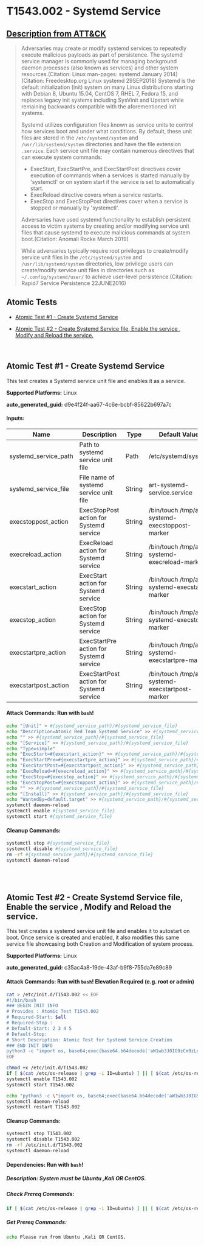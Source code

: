 # T1543.002 - Systemd Service
## [Description from ATT&CK](https://attack.mitre.org/techniques/T1543/002)
<blockquote>Adversaries may create or modify systemd services to repeatedly execute malicious payloads as part of persistence. The systemd service manager is commonly used for managing background daemon processes (also known as services) and other system resources.(Citation: Linux man-pages: systemd January 2014)(Citation: Freedesktop.org Linux systemd 29SEP2018) Systemd is the default initialization (init) system on many Linux distributions starting with Debian 8, Ubuntu 15.04, CentOS 7, RHEL 7, Fedora 15, and replaces legacy init systems including SysVinit and Upstart while remaining backwards compatible with the aforementioned init systems.

Systemd utilizes configuration files known as service units to control how services boot and under what conditions. By default, these unit files are stored in the <code>/etc/systemd/system</code> and <code>/usr/lib/systemd/system</code> directories and have the file extension <code>.service</code>. Each service unit file may contain numerous directives that can execute system commands:

* ExecStart, ExecStartPre, and ExecStartPost directives cover execution of commands when a services is started manually by 'systemctl' or on system start if the service is set to automatically start. 
* ExecReload directive covers when a service restarts. 
* ExecStop and ExecStopPost directives cover when a service is stopped or manually by 'systemctl'.

Adversaries have used systemd functionality to establish persistent access to victim systems by creating and/or modifying service unit files that cause systemd to execute malicious commands at system boot.(Citation: Anomali Rocke March 2019)

While adversaries typically require root privileges to create/modify service unit files in the <code>/etc/systemd/system</code> and <code>/usr/lib/systemd/system</code> directories, low privilege users can create/modify service unit files in directories such as <code>~/.config/systemd/user/</code> to achieve user-level persistence.(Citation: Rapid7 Service Persistence 22JUNE2016)</blockquote>

## Atomic Tests

- [Atomic Test #1 - Create Systemd Service](#atomic-test-1---create-systemd-service)

- [Atomic Test #2 - Create Systemd Service file,  Enable the service , Modify and Reload the service.](#atomic-test-2---create-systemd-service-file--enable-the-service--modify-and-reload-the-service)


<br/>

## Atomic Test #1 - Create Systemd Service
This test creates a Systemd service unit file and enables it as a service.

**Supported Platforms:** Linux


**auto_generated_guid:** d9e4f24f-aa67-4c6e-bcbf-85622b697a7c





#### Inputs:
| Name | Description | Type | Default Value |
|------|-------------|------|---------------|
| systemd_service_path | Path to systemd service unit file | Path | /etc/systemd/system|
| systemd_service_file | File name of systemd service unit file | String | art-systemd-service.service|
| execstoppost_action | ExecStopPost action for Systemd service | String | /bin/touch /tmp/art-systemd-execstoppost-marker|
| execreload_action | ExecReload action for Systemd service | String | /bin/touch /tmp/art-systemd-execreload-marker|
| execstart_action | ExecStart action for Systemd service | String | /bin/touch /tmp/art-systemd-execstart-marker|
| execstop_action | ExecStop action for Systemd service | String | /bin/touch /tmp/art-systemd-execstop-marker|
| execstartpre_action | ExecStartPre action for Systemd service | String | /bin/touch /tmp/art-systemd-execstartpre-marker|
| execstartpost_action | ExecStartPost action for Systemd service | String | /bin/touch /tmp/art-systemd-execstartpost-marker|


#### Attack Commands: Run with `bash`! 


```bash
echo "[Unit]" > #{systemd_service_path}/#{systemd_service_file}
echo "Description=Atomic Red Team Systemd Service" >> #{systemd_service_path}/#{systemd_service_file}
echo "" >> #{systemd_service_path}/#{systemd_service_file}
echo "[Service]" >> #{systemd_service_path}/#{systemd_service_file}
echo "Type=simple"
echo "ExecStart=#{execstart_action}" >> #{systemd_service_path}/#{systemd_service_file}
echo "ExecStartPre=#{execstartpre_action}" >> #{systemd_service_path}/#{systemd_service_file}
echo "ExecStartPost=#{execstartpost_action}" >> #{systemd_service_path}/#{systemd_service_file}
echo "ExecReload=#{execreload_action}" >> #{systemd_service_path}/#{systemd_service_file}
echo "ExecStop=#{execstop_action}" >> #{systemd_service_path}/#{systemd_service_file}
echo "ExecStopPost=#{execstoppost_action}" >> #{systemd_service_path}/#{systemd_service_file}
echo "" >> #{systemd_service_path}/#{systemd_service_file}
echo "[Install]" >> #{systemd_service_path}/#{systemd_service_file}
echo "WantedBy=default.target" >> #{systemd_service_path}/#{systemd_service_file}
systemctl daemon-reload
systemctl enable #{systemd_service_file}
systemctl start #{systemd_service_file}
```

#### Cleanup Commands:
```bash
systemctl stop #{systemd_service_file}
systemctl disable #{systemd_service_file}
rm -rf #{systemd_service_path}/#{systemd_service_file}
systemctl daemon-reload
```





<br/>
<br/>

## Atomic Test #2 - Create Systemd Service file,  Enable the service , Modify and Reload the service.
This test creates a systemd service unit file and enables it to autostart on boot. Once service is created and enabled, it also modifies this same service file showcasing both Creation and Modification of system process.

**Supported Platforms:** Linux


**auto_generated_guid:** c35ac4a8-19de-43af-b9f8-755da7e89c89






#### Attack Commands: Run with `bash`!  Elevation Required (e.g. root or admin) 


```bash
cat > /etc/init.d/T1543.002 << EOF
#!/bin/bash
### BEGIN INIT INFO
# Provides : Atomic Test T1543.002
# Required-Start: $all
# Required-Stop : 
# Default-Start: 2 3 4 5
# Default-Stop: 
# Short Description: Atomic Test for Systemd Service Creation
### END INIT INFO
python3 -c "import os, base64;exec(base64.b64decode('aW1wb3J0IG9zCm9zLnBvcGVuKCdlY2hvIGF0b21pYyB0ZXN0IGZvciBDcmVhdGluZyBTeXN0ZW1kIFNlcnZpY2UgVDE1NDMuMDAyID4gL3RtcC9UMTU0My4wMDIuc3lzdGVtZC5zZXJ2aWNlLmNyZWF0aW9uJykK'))"
EOF

chmod +x /etc/init.d/T1543.002
if [ $(cat /etc/os-release | grep -i ID=ubuntu) ] || [ $(cat /etc/os-release | grep -i ID=kali) ]; then update-rc.d T1543.002 defaults; elif [ $(cat /etc/os-release | grep -i 'ID="centos"') ]; then chkconfig T1543.002 on ; else echo "Please run this test on Ubnutu , kali OR centos" ; fi ;
systemctl enable T1543.002
systemctl start T1543.002

echo "python3 -c \"import os, base64;exec(base64.b64decode('aW1wb3J0IG9zCm9zLnBvcGVuKCdlY2hvIGF0b21pYyB0ZXN0IGZvciBtb2RpZnlpbmcgYSBTeXN0ZW1kIFNlcnZpY2UgVDE1NDMuMDAyID4gL3RtcC9UMTU0My4wMDIuc3lzdGVtZC5zZXJ2aWNlLm1vZGlmaWNhdGlvbicpCg=='))\"" | sudo tee -a /etc/init.d/T1543.002
systemctl daemon-reload
systemctl restart T1543.002
```

#### Cleanup Commands:
```bash
systemctl stop T1543.002
systemctl disable T1543.002
rm -rf /etc/init.d/T1543.002
systemctl daemon-reload
```



#### Dependencies:  Run with `bash`!
##### Description: System must be Ubuntu ,Kali OR CentOS.
##### Check Prereq Commands:
```bash
if [ $(cat /etc/os-release | grep -i ID=ubuntu) ] || [ $(cat /etc/os-release | grep -i ID=kali) ] || [ $(cat /etc/os-release | grep -i 'ID="centos"') ]; then exit /b 0; else exit /b 1; fi;
```
##### Get Prereq Commands:
```bash
echo Please run from Ubuntu ,Kali OR CentOS.
```




<br/>
